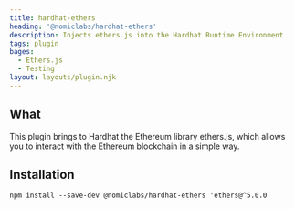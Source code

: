 ```yaml
---
title: hardhat-ethers
heading: '@nomiclabs/hardhat-ethers'
description: Injects ethers.js into the Hardhat Runtime Environment
tags: plugin
bages:
  - Ethers.js
  - Testing
layout: layouts/plugin.njk
---
```


## What

This plugin brings to Hardhat the Ethereum library ethers.js, which allows you to interact with the Ethereum blockchain in a simple way.

## Installation

```shell
npm install --save-dev @nomiclabs/hardhat-ethers 'ethers@^5.0.0'
```
